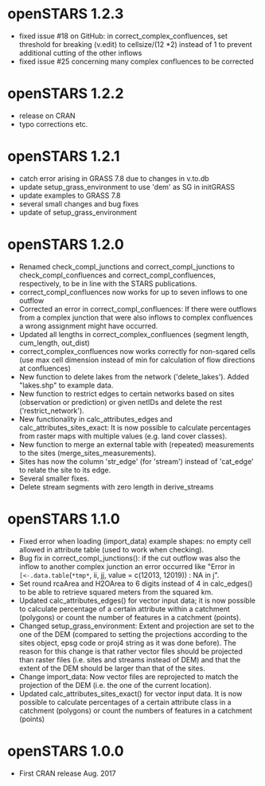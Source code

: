 # openSTARS 1.2.3

* fixed issue #18 on GitHub: in correct_complex_confluences, set threshold for breaking (v.edit) to 
  cellsize/(12 *2) instead of 1 to prevent additional cutting of the other inflows
* fixed issue #25 concerning many complex confluences to be corrected

# openSTARS 1.2.2

* release on CRAN
* typo corrections etc.

# openSTARS 1.2.1

* catch error arising in GRASS 7.8 due to changes in v.to.db
* update setup_grass_environment to use 'dem' as SG in initGRASS
* update examples to GRASS 7.8
* several small changes and bug fixes
* update of setup_grass_environment

# openSTARS 1.2.0

* Renamed check_compl_junctions and correct_compl_junctions to 
  check_compl_confluences and correct_compl_confluences, respectively,
  to be in line with the STARS publications.
* correct_compl_confluences now works for up to seven inflows to one outflow
* Corrected an error in correct_compl_confluences: If there were outflows from a 
  complex junction that were also inflows to complex confluences a wrong assignment
  might have occurred.
* Updated all lengths in correct_complex_confluences 
  (segment length, cum_length, out_dist)
* correct_complex_confluences now works correctly for non-sqared cells (use max
  cell dimension instead of min for calculation of flow directions at confluences)
* New function to delete lakes from the network ('delete_lakes'). Added "lakes.shp"
  to example data.
* New function to restrict edges to certain networks based on sites (observation
  or prediction) or given netIDs and delete the rest ('restrict_network').
* New functionality in calc_attributes_edges and calc_attributes_sites_exact: 
  It is now possible to calculate percentages from raster maps with multiple values
  (e.g. land cover classes). 
* New function to merge an external table with (repeated) measurements to the sites
  (merge_sites_measurements).
* Sites has now the column 'str_edge' (for 'stream') instead of 'cat_edge' 
  to relate the site to its edge.
* Several smaller fixes.
* Delete stream segments with zero length in derive_streams


# openSTARS 1.1.0

* Fixed error when loading (import_data) example shapes: no empty cell allowed
  in attribute table (used to work when checking).
* Bug fix in correct_compl_junctions(): if the cut outflow was also the inflow
  to another complex junction an error occurred like
  "Error in `[<-.data.table`(`*tmp*`, ii, jj, value = c(12013, 12019)) :  NA in j".
* Set round rcaArea and H2OArea to 6 digits instead of 4 in calc_edges() to be 
  able to retrieve squared meters from the squared km.
* Updated calc_attributes_edges() for vector input data; it is now possible to 
  calculate percentage of a certain attribute within a catchment (polygons) or 
  count the number of features in a catchment (points).
* Changed setup_grass_environment: Extent and projection are set to the one of the
  DEM (compared to setting the projections according to the sites object, epsg 
  code or proj4 string as it was done before). The reason for this change is 
  that rather vector files should be projected than raster files (i.e. sites and 
  streams instead of DEM) and that the extent of the DEM should be larger than 
  that of the sites.
* Change import_data: Now vector files are reprojected to match the projection 
  of the DEM (i.e. the one of the current location).
* Updated calc_attributes_sites_exact() for vector input data. It is now possible
  to calculate percentages of a certain attribute class in a catchment (polygons)
  or count the numbers of features in a catchment (points)

# openSTARS 1.0.0

* First CRAN release Aug. 2017



